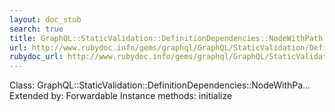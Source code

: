 ```yaml
---
layout: doc_stub
search: true
title: GraphQL::StaticValidation::DefinitionDependencies::NodeWithPath
url: http://www.rubydoc.info/gems/graphql/GraphQL/StaticValidation/DefinitionDependencies/NodeWithPath
rubydoc_url: http://www.rubydoc.info/gems/graphql/GraphQL/StaticValidation/DefinitionDependencies/NodeWithPath
---
```


Class: GraphQL::StaticValidation::DefinitionDependencies::NodeWithPa...
Extended by:
Forwardable
Instance methods:
initialize

